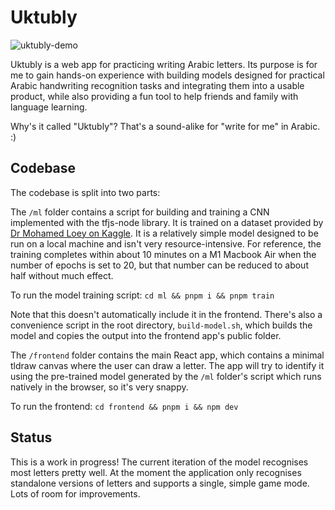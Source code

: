 # Uktubly

![uktubly-demo](https://github.com/ZahraTee/uktubly/assets/5565340/245b700d-b4ea-46d3-9e1e-aa89c798f245)

Uktubly is a web app for practicing writing Arabic letters. Its purpose is for me to gain hands-on experience with building models designed for practical Arabic handwriting recognition tasks and integrating them into a usable product, while also providing a fun tool to help friends and family with language learning.

Why's it called "Uktubly"? That's a sound-alike for "write for me" in Arabic. :)

## Codebase

The codebase is split into two parts:

The `/ml` folder contains a script for building and training a CNN implemented with the tfjs-node library. It is trained on a dataset provided by [Dr Mohamed Loey on Kaggle](https://www.kaggle.com/datasets/mloey1/ahcd1/data). It is a relatively simple model designed to be run on a local machine and isn't very resource-intensive. For reference, the training completes within about 10 minutes on a M1 Macbook Air when the number of epochs is set to 20, but that number can be reduced to about half without much effect.

To run the model training script:
`cd ml && pnpm i && pnpm train`

Note that this doesn't automatically include it in the frontend. There's also a convenience script in the root directory, `build-model.sh`, which builds the model and copies the output into the frontend app's public folder.

The `/frontend` folder contains the main React app, which contains a minimal tldraw canvas where the user can draw a letter. The app will try to identify it using the pre-trained model generated by the `/ml` folder's script which runs natively in the browser, so it's very snappy.

To run the frontend:
`cd frontend && pnpm i && npm dev`

## Status

This is a work in progress! The current iteration of the model recognises most letters pretty well. At the moment the application only recognises standalone versions of letters and supports a single, simple game mode. Lots of room for improvements.
